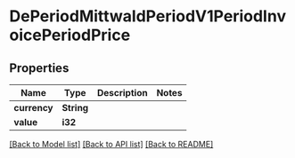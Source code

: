 # DePeriodMittwaldPeriodV1PeriodInvoicePeriodPrice

## Properties

Name | Type | Description | Notes
------------ | ------------- | ------------- | -------------
**currency** | **String** |  | 
**value** | **i32** |  | 

[[Back to Model list]](../README.md#documentation-for-models) [[Back to API list]](../README.md#documentation-for-api-endpoints) [[Back to README]](../README.md)


